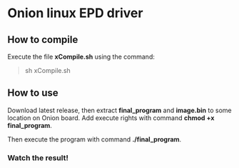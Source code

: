 # Onion linux EPD driver

## How to compile

Execute the file **xCompile.sh** using the command:
>sh xCompile.sh

## How to use

Download latest release, then extract **final_program** and **image.bin** to some location on Onion board. Add execute rights with command **chmod +x final_program**.

Then execute the program with command **./final_program**.

### Watch the result!